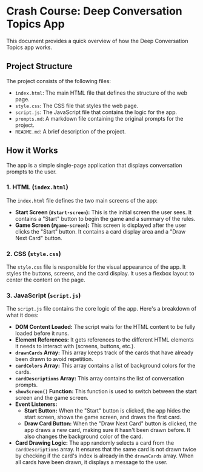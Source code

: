 # Crash Course: Deep Conversation Topics App

This document provides a quick overview of how the Deep Conversation Topics app works.

## Project Structure

The project consists of the following files:

- `index.html`: The main HTML file that defines the structure of the web page.
- `style.css`: The CSS file that styles the web page.
- `script.js`: The JavaScript file that contains the logic for the app.
- `prompts.md`: A markdown file containing the original prompts for the project.
- `README.md`: A brief description of the project.

## How it Works

The app is a simple single-page application that displays conversation prompts to the user.

### 1. HTML (`index.html`)

The `index.html` file defines the two main screens of the app:

- **Start Screen (`#start-screen`):** This is the initial screen the user sees. It contains a "Start" button to begin the game and a summary of the rules.
- **Game Screen (`#game-screen`):** This screen is displayed after the user clicks the "Start" button. It contains a card display area and a "Draw Next Card" button.

### 2. CSS (`style.css`)

The `style.css` file is responsible for the visual appearance of the app. It styles the buttons, screens, and the card display. It uses a flexbox layout to center the content on the page.

### 3. JavaScript (`script.js`)

The `script.js` file contains the core logic of the app. Here's a breakdown of what it does:

- **DOM Content Loaded:** The script waits for the HTML content to be fully loaded before it runs.
- **Element References:** It gets references to the different HTML elements it needs to interact with (screens, buttons, etc.).
- **`drawnCards` Array:** This array keeps track of the cards that have already been drawn to avoid repetition.
- **`cardColors` Array:** This array contains a list of background colors for the cards.
- **`cardDescriptions` Array:** This array contains the list of conversation prompts.
- **`showScreen()` Function:** This function is used to switch between the start screen and the game screen.
- **Event Listeners:**
    - **Start Button:** When the "Start" button is clicked, the app hides the start screen, shows the game screen, and draws the first card.
    - **Draw Card Button:** When the "Draw Next Card" button is clicked, the app draws a new card, making sure it hasn't been drawn before. It also changes the background color of the card.
- **Card Drawing Logic:** The app randomly selects a card from the `cardDescriptions` array. It ensures that the same card is not drawn twice by checking if the card's index is already in the `drawnCards` array. When all cards have been drawn, it displays a message to the user.
